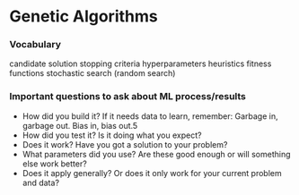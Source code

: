 # Genetic Algorithms

### Vocabulary
candidate solution
stopping criteria
hyperparameters
heuristics
fitness functions
stochastic search (random search)

### Important questions to ask about ML process/results
- How did you build it? If it needs data to learn, remember: Garbage in, garbage out. Bias in, bias out.5
- How did you test it? Is it doing what you expect?
- Does it work? Have you got a solution to your problem?
- What parameters did you use? Are these good enough or will something else work better?
- Does it apply generally? Or does it only work for your current problem and data?